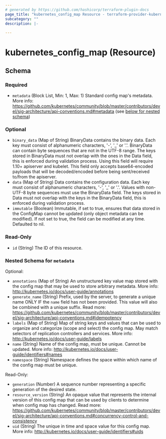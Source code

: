 ```yaml
---
# generated by https://github.com/hashicorp/terraform-plugin-docs
page_title: "kubernetes_config_map Resource - terraform-provider-kubernetes"
subcategory: ""
description: |-
  
---
```


# kubernetes_config_map (Resource)





<!-- schema generated by tfplugindocs -->
## Schema

### Required

- `metadata` (Block List, Min: 1, Max: 1) Standard config map's metadata. More info: https://github.com/kubernetes/community/blob/master/contributors/devel/sig-architecture/api-conventions.md#metadata (see [below for nested schema](#nestedblock--metadata))

### Optional

- `binary_data` (Map of String) BinaryData contains the binary data. Each key must consist of alphanumeric characters, '-', '_' or '.'. BinaryData can contain byte sequences that are not in the UTF-8 range. The keys stored in BinaryData must not overlap with the ones in the Data field, this is enforced during validation process. Using this field will require 1.10+ apiserver and kubelet. This field only accepts base64-encoded payloads that will be decoded/encoded before being sent/received to/from the apiserver.
- `data` (Map of String) Data contains the configuration data. Each key must consist of alphanumeric characters, '-', '_' or '.'. Values with non-UTF-8 byte sequences must use the BinaryData field. The keys stored in Data must not overlap with the keys in the BinaryData field, this is enforced during validation process.
- `immutable` (Boolean) Immutable, if set to true, ensures that data stored in the ConfigMap cannot be updated (only object metadata can be modified). If not set to true, the field can be modified at any time. Defaulted to nil.

### Read-Only

- `id` (String) The ID of this resource.

<a id="nestedblock--metadata"></a>
### Nested Schema for `metadata`

Optional:

- `annotations` (Map of String) An unstructured key value map stored with the config map that may be used to store arbitrary metadata. More info: http://kubernetes.io/docs/user-guide/annotations
- `generate_name` (String) Prefix, used by the server, to generate a unique name ONLY IF the `name` field has not been provided. This value will also be combined with a unique suffix. Read more: https://github.com/kubernetes/community/blob/master/contributors/devel/sig-architecture/api-conventions.md#idempotency
- `labels` (Map of String) Map of string keys and values that can be used to organize and categorize (scope and select) the config map. May match selectors of replication controllers and services. More info: http://kubernetes.io/docs/user-guide/labels
- `name` (String) Name of the config map, must be unique. Cannot be updated. More info: http://kubernetes.io/docs/user-guide/identifiers#names
- `namespace` (String) Namespace defines the space within which name of the config map must be unique.

Read-Only:

- `generation` (Number) A sequence number representing a specific generation of the desired state.
- `resource_version` (String) An opaque value that represents the internal version of this config map that can be used by clients to determine when config map has changed. Read more: https://github.com/kubernetes/community/blob/master/contributors/devel/sig-architecture/api-conventions.md#concurrency-control-and-consistency
- `uid` (String) The unique in time and space value for this config map. More info: http://kubernetes.io/docs/user-guide/identifiers#uids


